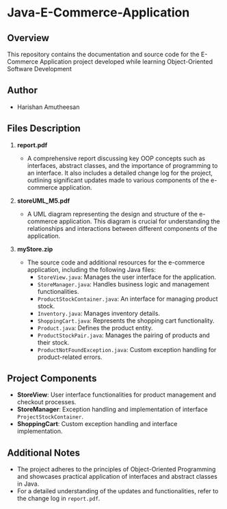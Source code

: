 # Java-E-Commerce-Application

## Overview
This repository contains the documentation and source code for the E-Commerce Application project developed while learning Object-Oriented Software Development

## Author
- Harishan Amutheesan


## Files Description
1. **report.pdf**
   - A comprehensive report discussing key OOP concepts such as interfaces, abstract classes, and the importance of programming to an interface. It also includes a detailed change log for the project, outlining significant updates made to various components of the e-commerce application.

2. **storeUML_M5.pdf**
   - A UML diagram representing the design and structure of the e-commerce application. This diagram is crucial for understanding the relationships and interactions between different components of the application.

3. **myStore.zip**
   - The source code and additional resources for the e-commerce application, including the following Java files:
     - `StoreView.java`: Manages the user interface for the application.
     - `StoreManager.java`: Handles business logic and management functionalities.
     - `ProductStockContainer.java`: An interface for managing product stock.
     - `Inventory.java`: Manages inventory details.
     - `ShoppingCart.java`: Represents the shopping cart functionality.
     - `Product.java`: Defines the product entity.
     - `ProductStockPair.java`: Manages the pairing of products and their stock.
     - `ProductNotFoundException.java`: Custom exception handling for product-related errors.

## Project Components
- **StoreView**: User interface functionalities for product management and checkout processes.
- **StoreManager**: Exception handling and implementation of interface `ProjectStockContainer`.
- **ShoppingCart**: Custom exception handling and interface implementation.

## Additional Notes
- The project adheres to the principles of Object-Oriented Programming and showcases practical application of interfaces and abstract classes in Java.
- For a detailed understanding of the updates and functionalities, refer to the change log in `report.pdf`.


